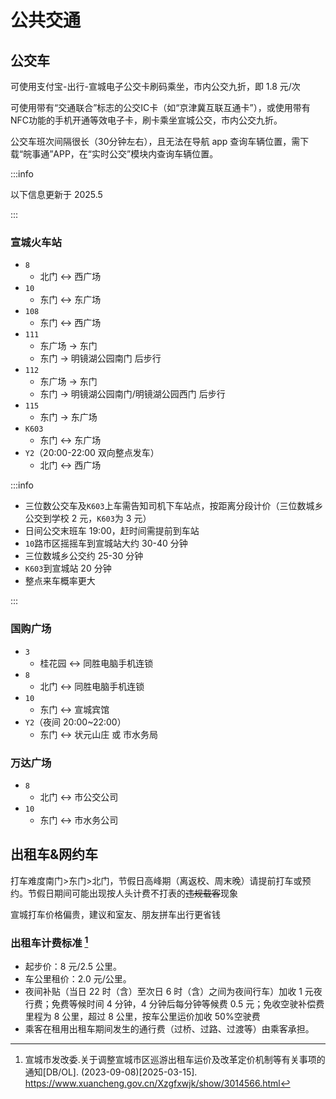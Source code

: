 # 公共交通

## 公交车

可使用支付宝-出行-宣城电子公交卡刷码乘坐，市内公交九折，即 1.8 元/次

可使用带有“交通联合”标志的公交IC卡（如“京津冀互联互通卡”），或使用带有NFC功能的手机开通等效电子卡，刷卡乘坐宣城公交，市内公交九折。

公交车班次间隔很长（30分钟左右），且无法在导航 app 查询车辆位置，需下载“皖事通”APP，在“实时公交”模块内查询车辆位置。

:::info

以下信息更新于 2025.5

:::

### 宣城火车站

- `8`
  - 北门 ↔ 西广场
- `10`
  - 东门 ↔ 东广场
- `108`
  - 东门 ↔ 西广场
- `111`
  - 东广场 → 东门
  - 东门 → 明镜湖公园南门 后步行
- `112`
  - 东广场 → 东门
  - 东门 → 明镜湖公园南门/明镜湖公园西门 后步行
- `115`
  - 东门 → 东广场
- `K603`
  - 东门 ↔ 东广场
- `Y2`（20:00-22:00 双向整点发车）
  - 北门 ↔ 西广场

:::info

- 三位数公交车及`K603`上车需告知司机下车站点，按距离分段计价（三位数城乡公交到学校 2 元，`K603`为 3 元）
- 日间公交末班车 19:00，赶时间需提前到车站
- `10`路市区摇摇车到宣城站大约 30-40 分钟
- 三位数城乡公交约 25-30 分钟
- `K603`到宣城站 20 分钟
- 整点来车概率更大

:::

### 国购广场

- `3`
  - 桂花园 ↔ 同胜电脑手机连锁
- `8`
  - 北门 ↔ 同胜电脑手机连锁
- `10`
  - 东门 ↔ 宣城宾馆
- `Y2`（夜间 20:00~22:00）
  - 东门 ↔ 状元山庄 或 市水务局

### 万达广场

- `8`
  - 北门 ↔ 市公交公司
- `10`
  - 东门 ↔ 市水务公司

## 出租车&网约车

打车难度南门>东门>北门，节假日高峰期（离返校、周末晚）请提前打车或预约。节假日期间可能出现按人头计费不打表的~~违规载客~~现象

宣城打车价格偏贵，建议和室友、朋友拼车出行更省钱

### 出租车计费标准 [^1]

- 起步价：8 元/2.5 公里。
- 车公里租价：2.0 元/公里。
- 夜间补贴（当日 22 时（含）至次日 6 时（含）之间为夜间行车）加收 1 元夜行费；免费等候时间 4 分钟，4 分钟后每分钟等候费 0.5 元；免收空驶补偿费里程为 8 公里，超过 8 公里，按车公里运价加收 50%空驶费
- 乘客在租用出租车期间发生的通行费（过桥、过路、过渡等）由乘客承担。

[^1]:
    宣城市发改委.关于调整宣城市区巡游出租车运价及改革定价机制等有关事项的通知[DB/OL]. (2023-09-08)\[2025-03-15].  
    <https://www.xuancheng.gov.cn/Xzgfxwjk/show/3014566.html>
